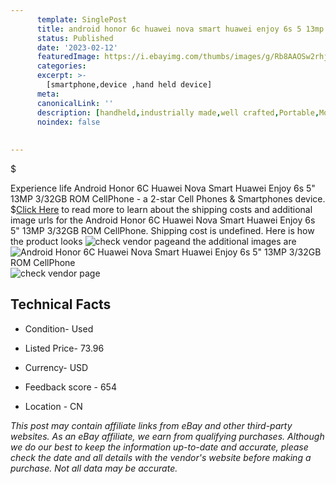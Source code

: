 ```yaml
---
      template: SinglePost
      title: android honor 6c huawei nova smart huawei enjoy 6s 5 13mp 3 32gb rom cellphone
      status: Published
      date: '2023-02-12'
      featuredImage: https://i.ebayimg.com/thumbs/images/g/Rb8AAOSw2rhjsuh-/s-l225.jpg
      categories: 
      excerpt: >-
        [smartphone,device ,hand held device]
      meta:
      canonicalLink: ''
      description: [handheld,industrially made,well crafted,Portable,Mobile,Compact,Convenient,Lightweight,Maneuverable,Man-portable,Miniature,Carriable,Hand-held,Light,Holdable,Transportable,Mobile device,Pocket-sized,On-the-go,Wireless,Cordless,Compact size,Convenient size, smartphone,device ,hand held device]
      noindex: false
      
        
---
```

$

Experience life Android Honor 6C Huawei Nova Smart Huawei Enjoy 6s 5" 13MP 3/32GB ROM CellPhone - a 2-star Cell Phones & Smartphones device.
$[Click Here](https://www.ebay.com/itm/325494781138?hash=item4bc90034d2%3Ag%3ARb8AAOSw2rhjsuh-&mkevt=1&mkcid=1&mkrid=711-53200-19255-0&campid=%253CePNCampaignId%253E&customid=%253CreferenceId%253E&toolid=10049) to read more to learn about the shipping costs and additional image urls for the Android Honor 6C Huawei Nova Smart Huawei Enjoy 6s 5" 13MP 3/32GB ROM CellPhone. Shipping cost is undefined. Here is how the product looks ![check vendor page](https://i.ebayimg.com/thumbs/images/g/Rb8AAOSw2rhjsuh-/s-l225.jpg)and the additional images are![Android Honor 6C Huawei Nova Smart Huawei Enjoy 6s 5" 13MP 3/32GB ROM CellPhone](https://i.ebayimg.com/images/g/Rb8AAOSw2rhjsuh-/s-l960.jpg)![check vendor page](https://origin-galleryplus.ebayimg.com/ws/web/325494781138_2_0_1/225x225.jpg,https://origin-galleryplus.ebayimg.com/ws/web/325494781138_3_0_1/225x225.jpg)



 ## Technical Facts 



     
      

 - Condition- Used 


      

 - Listed Price- 73.96 


      

 - Currency- USD 


      

 - Feedback score - 654 


      

 - Location - CN 


      
      

 *_This post may contain affiliate links from eBay and other third-party websites. As an eBay affiliate, we earn from qualifying purchases. Although we do our best to keep the information up-to-date and accurate, please check the date and all details with the vendor's website before making a purchase. Not all data may be accurate._*






